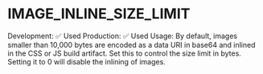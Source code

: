 IMAGE\_INLINE\_SIZE\_LIMIT
==========================

Development: ✅ Used Production: ✅ Used Usage: By default, images smaller than 10,000 bytes are encoded as a data URI in base64 and inlined in the CSS or JS build artifact. Set this to control the size limit in bytes. Setting it to 0 will disable the inlining of images.
